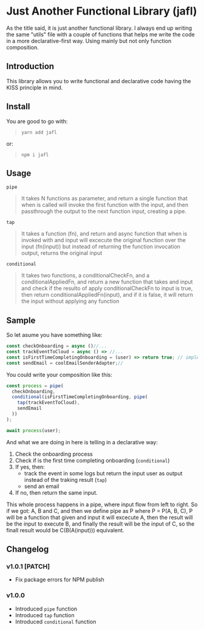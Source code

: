 # Just Another Functional Library (jafl)
As the title said, it is just another functional library. I always end up writing the same "utils" file with a couple of functions that helps me write the code in a more declarative-first way.
Using mainly but not only function composition.

## Introduction
This library allows you to write functional and declarative code having the KISS principle in mind.

## Install
You are good to go with:
> `yarn add jafl`

or:

> `npm i jafl`

## Usage
`pipe`
>
> It takes N functions as parameter, and return a single function
> that when is called will invoke the first function with the input, and then
> passthrough the output to the next function input, creating a pipe.


`tap`
>
> It takes a function (fn), and return and async function that when is invoked with and input
> will excecute the original function over the input (fn(input)) but instead of returning the function
> invocation output, returns the original input


`conditional`
>
> It takes two functions, a conditionalCheckFn, and a conditionalAppliedFn, and return a
> new function that takes and input and check if the resulto of apply conditionalCheckFn
> to input is true, then return conditionalAppliedFn(input), and if it is false, it
> will return the input without applying any function

## Sample
So let asume you have something like:
```javascript
const checkOnboarding = async ()//...
const trackEventToCloud = async () => //...
const isFirstTimeCompletingOnboarding = (user) => return true; // implement a real one
const sendEmail = coolEmailSenderAdapter;//
```
You could write your composition like this:
```javascript
const process = pipe(
  checkOnboarding,
  conditional(isFirstTimeCompletingOnboarding, pipe(
    tap(trackEventToCloud),
    sendEmail
  ))
);

await process(user);
```
And what we are doing in here is telling in a declarative way:

1. Check the onboarding process
2. Check if is the first time completing onboarding (`conditional`)
3. If yes, then:
    - track the event in some logs but return the input user as output instead of the traking result (`tap`)
    - send an email
4. If no, then return the same input.

This whole process happens in a pipe, where input flow from left to right. So if we got: A, B and C, and then we define pipe as P where P = P(A, B, C), P will be a function that 
given and input it will excecute A, then the result will be the input to execute B, and finally the result will be the input of C, so the finall result would be C(B(A(input))) equivalent.

## Changelog

### v1.0.1 [PATCH]
 - Fix package errors for NPM publish

### v1.0.0
 - Introduced `pipe` function
 - Introduced `tap` function
 - Introduced `conditional` function